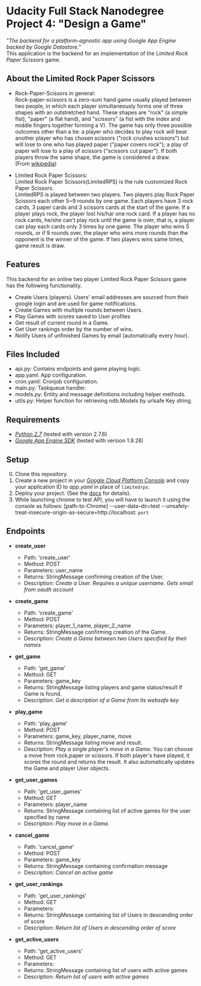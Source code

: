 # Udacity Full Stack Nanodegree Project 4: "Design a Game" 
*"The backend for a platform-agnostic app using Google App Engine backed by Google Datastore."*  
This application is the backend for an implementation of the *Limited Rock Paper Scissors* game.


## About the Limited Rock Paper Scissors
- Rock-Paper-Scissors in general:  
Rock-paper-scissors is a zero-sum hand game usually played between two people,
in which each player simultaneously forms one of three shapes with an outstretched hand.
These shapes are "rock" (a simple fist), "paper" (a flat hand), and "scissors"
(a fist with the index and middle fingers together forming a V). The game has only
three possible outcomes other than a tie: a player who decides to play rock will beat
another player who has chosen scissors ("rock crushes scissors") but will lose to one
who has played paper ("paper covers rock"); a play of paper will lose to a play of scissors
("scissors cut paper"). If both players throw the same shape, the game is considered a draw.  
(From [wikipedia](https://en.wikipedia.org/wiki/Rock-paper-scissors))


- Limited Rock Paper Scissors:  
Limited Rock Paper Scissors(LimitedRPS) is the rule customized Rock Paper Scissors.  
LimitedRPS is played between two players.
Two players play Rock Paper Scissors each other 5~9 rounds by one game. 
Each players have 3 rock cards, 3 paper cards and 3 scissors cards at the start of the game.
If a player plays rock, the player lost his/har one rock card.
If a player has no rock cards, he/she can't play rock until the game is over,
that is, a player can play each cards only 3 times by one game.
The player who wins 5 rounds, or if 9 rounds over, the player 
who wins more rounds than the opponent is the winner of the game.
If two players wins same times, game result is draw.

## Features  

This backend for an online two player Limited Rock Paper Scissors game has the following functionality.

- Create Users (players).  Users' email addresses are sourced from their google login and are used for game notifications.
- Create Games with multiple rounds between Users.
- Play Games with scores saved to User profiles
- Get result of current round in a Game.
- Get User rankings order by the number of wins.
- Notify Users of unfinished Games by email (automatically every hour).

## Files Included
 - api.py: Contains endpoints and game playing logic.
 - app.yaml: App configuration.
 - cron.yaml: Cronjob configuration.
 - main.py: Taskqueue handler.
 - models.py: Entity and message definitions including helper methods.
 - utils.py: Helper function for retrieving ndb.Models by urlsafe Key string.

## Requirements
- *[Python 2.7](https://www.python.org/downloads/)* (tested with version 2.7.6)  
- *[Google App Engine SDK](https://cloud.google.com/appengine/downloads)* (tested with version 1.9.28)  

## Setup
0. Clone this repository.
1. Create a new project in your *[Google Cloud Platform Console](https://console.cloud.google.com/)* and copy your application ID to *app.yaml* in place of `limitedrps`.
2. Deploy your project. (See the [docs](https://cloud.google.com/appengine/docs/python/) for details).
3. While launching chrome to test API, you will have to launch it using the console as follows: [path-to-Chrome] --user-data-dir=test --unsafely-treat-insecure-origin-as-secure=http://localhost: `port`

## Endpoints
 - **create_user**
    - Path: 'create_user'
    - Method: POST
    - Parameters: user_name
    - Returns: StringMessage confirming creation of the User.
    - Description: *Create a User. Requires a unique username. Gets email from oauth account*

 - **create_game**
    - Path: 'create_game'
    - Method: POST
    - Parameters: player_1_name, player_2_name
    - Returns: StringMessage confirming creation of the Game.
    - Description: *Create a Game between two Users specified by their names*

 - **get_game**
    - Path: 'get_game'
    - Method: GET
    - Parameters: game_key
    - Returns: StringMessage listing players and game status/result if Game is found.
    - Description: *Get a description of a Game from its websafe key*
    
 - **play_game**
    - Path: 'play_game'
    - Method: POST
    - Parameters: game_key, player_name, move
    - Returns: StringMessage listing move and result.
    - Description: *Play a single player's move in a Game.* You can choose a move from rock,paper or scissors.
    If both player's have played, it scores the round and returns the result.  It also automatically updates the Game and player User objects.
    
 - **get_user_games**
    - Path: 'get_user_games'
    - Method: GET
    - Parameters: player_name
    - Returns: StringMessage containing list of active games for the user specified by name
    - Description: *Play move in a Game.*

 - **cancel_game**
    - Path: 'cancel_game'
    - Method: POST
    - Parameters: game_key
    - Returns: StringMessage containing confirmation message
    - Description: *Cancel an active game*
 
 - **get_user_rankings**
    - Path: 'get_user_rankings'
    - Method: GET
    - Parameters:
    - Returns: StringMessage containing list of Users in descending order of score
    - Description: *Return list of Users in descending order of score*
    
 - **get_active_users**
    - Path: 'get_active_users'
    - Method: GET
    - Parameters: 
    - Returns: StringMessage containing list of users with active games
    - Description: *Return list of users with active games*